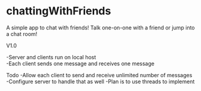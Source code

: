 # chattingWithFriends
A simple app to chat with friends! Talk one-on-one with a friend or jump into a chat room!&nbsp;

V1.0

  -Server and clients run on local host\
  -Each client sends one message and receives one message&nbsp;
  
  
Todo
  -Allow each client to send and receive unlimited number of messages
  -Configure server to handle that as well
  -Plan is to use threads to implement
